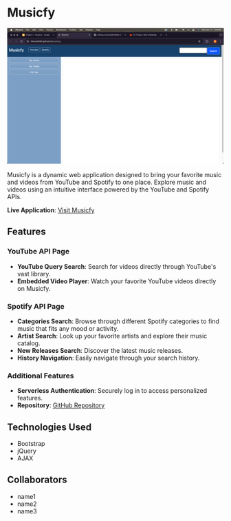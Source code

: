 # Musicfy

![Musicfy Snapshot](./assets/Screenshot.png)  <!-- Replace 'snapshot-url' with the actual URL of the image snapshot -->

Musicfy is a dynamic web application designed to bring your favorite music and videos from YouTube and Spotify to one place. Explore music and videos using an intuitive interface powered by the YouTube and Spotify APIs.

**Live Application**: [Visit Musicfy](https://febres0492.github.io/musicfy)  <!-- Replace 'live-application-url' with the actual URL -->

## Features

### YouTube API Page
- **YouTube Query Search**: Search for videos directly through YouTube's vast library.
- **Embedded Video Player**: Watch your favorite YouTube videos directly on Musicfy.

### Spotify API Page
- **Categories Search**: Browse through different Spotify categories to find music that fits any mood or activity.
- **Artist Search**: Look up your favorite artists and explore their music catalog.
- **New Releases Search**: Discover the latest music releases.
- **History Navigation**: Easily navigate through your search history.

### Additional Features
- **Serverless Authentication**: Securely log in to access personalized features.
- **Repository**: [GitHub Repository](https://example.com)  <!-- Replace 'https://example.com' with the actual URL -->

## Technologies Used
- Bootstrap
- jQuery
- AJAX

## Collaborators
- name1
- name2
- name3
